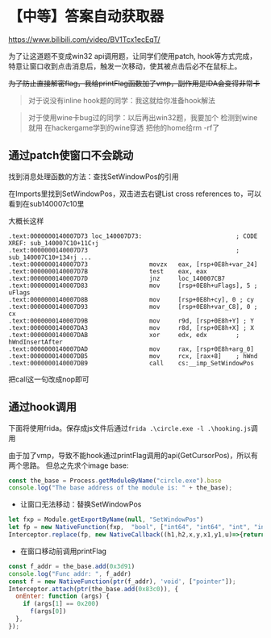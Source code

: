 # 【中等】答案自动获取器

<https://www.bilibili.com/video/BV1Tcx1ecEqT/>

为了让这道题不变成win32 api调用题，让同学们使用patch, hook等方式完成，特意让窗口收到点击消息后，触发一次移动，使其被点击后必不在鼠标上。

~~为了防止直接解密flag，我给printFlag函数加了vmp，副作用是IDA会变得非常卡~~

> 对于说没有inline hook题的同学：我这就给你准备hook解法

> 对于使用wine卡bug过的同学：以后再出win32题，我要加个 检测到wine 就用 在hackergame学到的wine穿透 把他的home给rm -rf了

## 通过patch使窗口不会跳动

找到消息处理函数的方法：查找SetWindowPos的引用

在Imports里找到SetWindowPos，双击进去右键List cross references to，可以看到在sub140007c10里

大概长这样

```
.text:0000000140007D73 loc_140007D73:                          ; CODE XREF: sub_140007C10+11C↑j
.text:0000000140007D73                                         ; sub_140007C10+134↑j ...
.text:0000000140007D73                 movzx   eax, [rsp+0E8h+var_24]
.text:0000000140007D7B                 test    eax, eax
.text:0000000140007D7D                 jnz     loc_140007CB7
.text:0000000140007D83                 mov     [rsp+0E8h+uFlags], 5 ; uFlags
.text:0000000140007D8B                 mov     [rsp+0E8h+cy], 0 ; cy
.text:0000000140007D93                 mov     [rsp+0E8h+var_C8], 0 ; cx
.text:0000000140007D9B                 mov     r9d, [rsp+0E8h+Y] ; Y
.text:0000000140007DA3                 mov     r8d, [rsp+0E8h+X] ; X
.text:0000000140007DAB                 xor     edx, edx        ; hWndInsertAfter
.text:0000000140007DAD                 mov     rax, [rsp+0E8h+arg_0]
.text:0000000140007DB5                 mov     rcx, [rax+8]    ; hWnd
.text:0000000140007DB9                 call    cs:__imp_SetWindowPos
```

把call这一句改成nop即可

## 通过hook调用

下面将使用frida。保存成js文件后通过`frida .\circle.exe -l .\hooking.js`调用

由于加了vmp，导致不能hook通过printFlag调用的api(GetCursorPos)，所以有两个思路。
但总之先求个image base:

```js
const the_base = Process.getModuleByName("circle.exe").base
console.log("The base address of the module is: " + the_base);
```

- 让窗口无法移动：替换SetWindowPos

```js
let fxp = Module.getExportByName(null, "SetWindowPos")
let fp = new NativeFunction(fxp,  "bool", ["int64", "int64", "int", "int", "int", "int", "uint"])
Interceptor.replace(fp, new NativeCallback((h1,h2,x,y,x1,y1,u)=>{return 1},  "bool", ["int64", "int64", "int", "int", "int", "int", "uint"]))
```

- 在窗口移动前调用printFlag

```js
const f_addr = the_base.add(0x3d91)
console.log("Func addr: ", f_addr)
const f = new NativeFunction(ptr(f_addr), 'void', ["pointer"]);
Interceptor.attach(ptr(the_base.add(0x83c0)), {
  onEnter: function (args) {
    if (args[1] == 0x200)
      f(args[0])
  },
});
```
